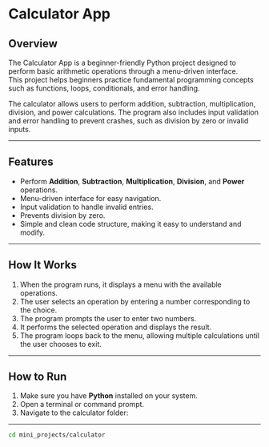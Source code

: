 # Calculator App

## Overview
The Calculator App is a beginner-friendly Python project designed to perform basic arithmetic operations through a menu-driven interface.  
This project helps beginners practice fundamental programming concepts such as functions, loops, conditionals, and error handling.  

The calculator allows users to perform addition, subtraction, multiplication, division, and power calculations. The program also includes input validation and error handling to prevent crashes, such as division by zero or invalid inputs.

---

## Features
- Perform **Addition**, **Subtraction**, **Multiplication**, **Division**, and **Power** operations.
- Menu-driven interface for easy navigation.
- Input validation to handle invalid entries.
- Prevents division by zero.
- Simple and clean code structure, making it easy to understand and modify.

---

## How It Works
1. When the program runs, it displays a menu with the available operations.
2. The user selects an operation by entering a number corresponding to the choice.
3. The program prompts the user to enter two numbers.
4. It performs the selected operation and displays the result.
5. The program loops back to the menu, allowing multiple calculations until the user chooses to exit.

---

## How to Run
1. Make sure you have **Python** installed on your system.
2. Open a terminal or command prompt.
3. Navigate to the calculator folder:

_____________________________________
```bash                             
cd mini_projects/calculator
